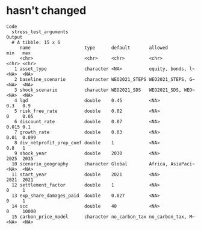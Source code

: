 # hasn't changed

    Code
      stress_test_arguments
    Output
      # A tibble: 15 x 6
         name                    type      default       allowed           min   max  
         <chr>                   <chr>     <chr>         <chr>             <chr> <chr>
       1 asset_type              character <NA>          equity, bonds, l~ <NA>  <NA> 
       2 baseline_scenario       character WEO2021_STEPS WEO2021_STEPS, G~ <NA>  <NA> 
       3 shock_scenario          character WEO2021_SDS   WEO2021_SDS, WEO~ <NA>  <NA> 
       4 lgd                     double    0.45          <NA>              0.3   0.9  
       5 risk_free_rate          double    0.02          <NA>              0     0.05 
       6 discount_rate           double    0.07          <NA>              0.015 0.1  
       7 growth_rate             double    0.03          <NA>              0.01  0.099
       8 div_netprofit_prop_coef double    1             <NA>              0.8   1    
       9 shock_year              double    2030          <NA>              2025  2035 
      10 scenario_geography      character Global        Africa, AsiaPaci~ <NA>  <NA> 
      11 start_year              double    2021          <NA>              2021  2021 
      12 settlement_factor       double    1             <NA>              0     1    
      13 exp_share_damages_paid  double    0.027         <NA>              0     1    
      14 scc                     double    40            <NA>              0     10000
      15 carbon_price_model      character no_carbon_tax no_carbon_tax, M~ <NA>  <NA> 

